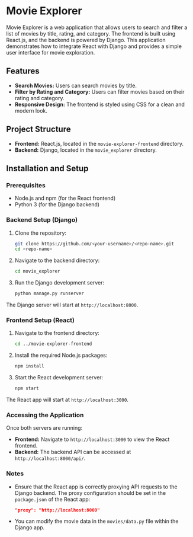 # Movie Explorer

Movie Explorer is a web application that allows users to search and filter a list of movies by title, rating, and category. The frontend is built using React.js, and the backend is powered by Django. This application demonstrates how to integrate React with Django and provides a simple user interface for movie exploration.

## Features

- **Search Movies:** Users can search movies by title.
- **Filter by Rating and Category:** Users can filter movies based on their rating and category.
- **Responsive Design:** The frontend is styled using CSS for a clean and modern look.

## Project Structure

- **Frontend:** React.js, located in the `movie-explorer-frontend` directory.
- **Backend:** Django, located in the `movie_explorer` directory.

## Installation and Setup

### Prerequisites

- Node.js and npm (for the React frontend)
- Python 3 (for the Django backend)

### Backend Setup (Django)

1. Clone the repository:
    ```bash
    git clone https://github.com/<your-username>/<repo-name>.git
    cd <repo-name>
    ```

2. Navigate to the backend directory:
    ```bash
    cd movie_explorer
    ```

3. Run the Django development server:
    ```bash
    python manage.py runserver
    ```

The Django server will start at `http://localhost:8000`.

### Frontend Setup (React)

1. Navigate to the frontend directory:
    ```bash
    cd ../movie-explorer-frontend
    ```

2. Install the required Node.js packages:
    ```bash
    npm install
    ```

3. Start the React development server:
    ```bash
    npm start
    ```

The React app will start at `http://localhost:3000`.

### Accessing the Application

Once both servers are running:

- **Frontend:** Navigate to `http://localhost:3000` to view the React frontend.
- **Backend:** The backend API can be accessed at `http://localhost:8000/api/`.

### Notes

- Ensure that the React app is correctly proxying API requests to the Django backend. The proxy configuration should be set in the `package.json` of the React app:
    ```json
    "proxy": "http://localhost:8000"
    ```

- You can modify the movie data in the `movies/data.py` file within the Django app.
